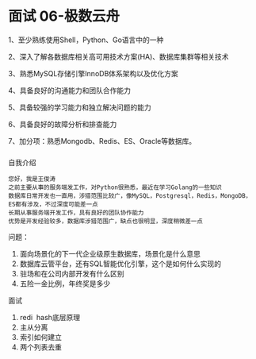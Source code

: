 # 面试 06-极数云舟

1、至少熟练使用Shell，Python、Go语言中的一种

2、深入了解各数据库相关高可用技术方案\(HA\)、数据库集群等相关技术

3、熟悉MySQL存储引擎InnoDB体系架构以及优化方案

4、具备良好的沟通能力和团队合作能力

5、具备较强的学习能力和独立解决问题的能力

6、具备良好的故障分析和排查能力

7、加分项：熟悉Mongodb、Redis、ES、Oracle等数据库。

### 

自我介绍

```
您好，我是王俊涛
之前主要从事的服务端发工作，对Python很熟悉，最近在学习Golang的一些知识
数据库日常开发也一直用，涉猎范围比较广，像MySQL，Postgresql，Redis，MongoDB，ES都有涉及，不过深度可能差一点
长期从事服务端开发工作，具有良好的团队协作能力
优势是开发经验较多，数据库涉猎范围广，缺点也很明显，深度稍微差一点
```

问题：

1. 面向场景化的下一代企业级原生数据库，场景化是什么意思
2. 数据库云管平台，还有SQL智能优化引擎，这个是如何什么实现的
3. 驻场和在公司内部开发有什么区别
4. 五险一金比例，年终奖是多少

面试

1. redi  hash底层原理
2. 主从分离
3. 索引如何建立
4. 两个列表去重
